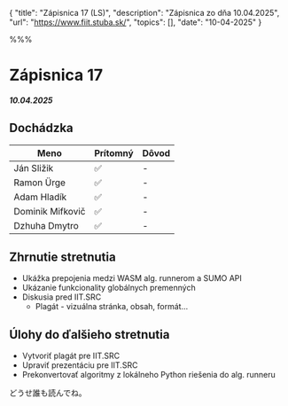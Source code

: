 { 
  "title": "Zápisnica 17 (LS)", 
  "description": "Zápisnica zo dňa 10.04.2025", 
  "url": "https://www.fiit.stuba.sk/", 
  "topics": [],
  "date": "10-04-2025"
} 

%%%

# Zápisnica 17
##### 10.04.2025

## Dochádzka
| Meno     |    Prítomný   |  Dôvod |
|----------|-------------|-------|
| Ján Sližik | ✅ | - |
| Ramon Ürge | ✅ | - |
| Adam Hladík | ✅ | - |
| Dominik Mifkovič | ✅ | - |
| Dzhuha Dmytro  | ✅ | - |

## Zhrnutie stretnutia
- Ukážka prepojenia medzi WASM alg. runnerom a SUMO API
- Ukázanie funkcionality globálnych premenných
- Diskusia pred IIT.SRC
  - Plagát - vizuálna stránka, obsah, formát...

## Úlohy do ďalšieho stretnutia
- Vytvoriť plagát pre IIT.SRC
- Upraviť prezentáciu pre IIT.SRC
- Prekonvertovať algoritmy z lokálneho Python riešenia do alg. runneru

どうせ誰も読んでね。